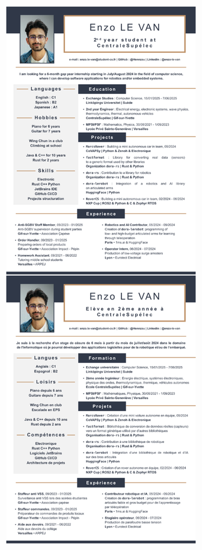 ![CV](https://raw.githubusercontent.com/Hennzau/cv/main/out/enzo.le-van.en.svg)
![CV](https://raw.githubusercontent.com/Hennzau/cv/main/out/enzo.le-van.svg)

